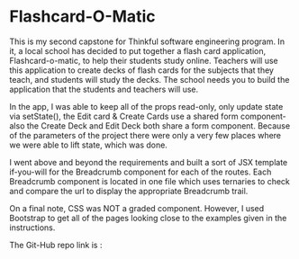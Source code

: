 # Flashcard-O-Matic

This is my second capstone for Thinkful software engineering program.
In it, a local school has decided to put together a flash card application, Flashcard-o-matic, to help their students study online. Teachers will use this application to create decks of flash cards for the subjects that they teach, and students will study the decks. The school needs you to build the application that the students and teachers will use.

In the app, I was able to keep all of the props read-only, only update state via setState(), the Edit card & Create Cards use a shared form component-also the Create Deck and Edit Deck both share a form component.
Because of the parameters of the project there were only a very few places where we were able to lift state, which was done.

I went above and beyond the requirements and built a sort of JSX template if-you-will for the Breadcrumb component for each of the routes. Each Breadcrumb component is located in one file which uses ternaries to check and compare the url to display the appropriate Breadcrumb trail.

On a final note, CSS was NOT a graded component. However, I used Bootstrap to get all of the pages looking close to the examples given in the instructions.

The Git-Hub repo link is :
